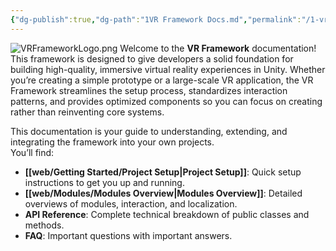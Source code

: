 ```yaml
---
{"dg-publish":true,"dg-path":"1VR Framework Docs.md","permalink":"/1-vr-framework-docs/","title":"VR Framework Docs","pinned":true,"tags":["gardenEntry"],"noteIcon":"1"}
---
```


![VRFrameworkLogo.png](/img/user/img/VRFrameworkLogo.png)
Welcome to the **VR Framework** documentation!  
This framework is designed to give developers a solid foundation for building high-quality, immersive virtual reality experiences in Unity. Whether you’re creating a simple prototype or a large-scale VR application, the VR Framework streamlines the setup process, standardizes interaction patterns, and provides optimized components so you can focus on creating rather than reinventing core systems.

This documentation is your guide to understanding, extending, and integrating the framework into your own projects.  
You’ll find:

- **[[web/Getting Started/Project Setup\|Project Setup]]**: Quick setup instructions to get you up and running.
- **[[web/Modules/Modules Overview\|Modules Overview]]**: Detailed overviews of modules, interaction, and localization.
- **API Reference**: Complete technical breakdown of public classes and methods.
- **FAQ**: Important questions with important answers.